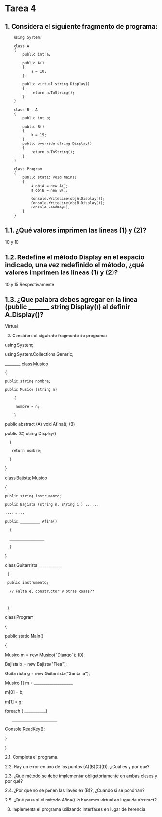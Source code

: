 # Tarea 4
## 1. Considera el siguiente fragmento de programa:

        using System;

        class A
        {
            public int a;

            public A()
            {
                a = 10;
            }

            public virtual string Display()
            {
                return a.ToString();
            }
        }

        class B : A
        {
            public int b;

            public B()
            {
                b = 15;
            }
            public override string Display()
            {
                return b.ToString();
            }
        }

        class Program
        {
            public static void Main()
            {
                A objA = new A();
                B objB = new B();

                Console.WriteLine(objA.Display()); 
                Console.WriteLine(objB.Display()); 
                Console.ReadKey();
            }  
        }

## 1.1. ¿Qué valores imprimen las lineas (1) y (2)?
10 y 10 

## 1.2.  Redefine el método Display en el espacio indicado, una vez redefinido el método, ¿qué valores imprimen las lineas (1) y (2)?
10 y 15 Respectivamente

## 1.3. ¿Que palabra debes agregar en la linea (public _______ string Display()) al definir A.Display()?
Virtual

2. Considera el siguiente fragmento de programa:

using System;

using System.Collections.Generic;

 ________ class Musico

    {

    public string nombre;

    public Musico (string n)

        {

         nombre = n;

        }

   public abstract (A) void Afina();  (B)

   public (C) string Display()

      { 

       return nombre;

      }

   }

class Bajista; Musico

  {

    public string instrumento;

    public Bajista (string n, string i ) ......

    .........

    public _________ Afina()

      {

      ________________

      }

 }

class Guitarrista ____________

     {

     public instrumento;

      // Falta el constructor y otras cosas??

 

     }

 

class Program

 {

  public static Main()

   {

  Musico m = new Musico("Django"); (D)

  Bajista b = new Bajista("Flea");

  Guitarrista g = new Guitarrista("Santana");

  Musico [] m = ____________________

  m[0] = b;

  m[1] = g;

 

  foreach ( ___________)

       _____________________

 

 Console.ReadKey();

  

 }

}

2.1. Completa el programa.

2.2. Hay un error en uno de los puntos (A)(B)(C)(D). ¿Cuál es y por qué?

2.3. ¿Qué método se debe implementar obligatoriamente en ambas clases y por qué?

2.4. ¿Por qué no se ponen las llaves en (B)?, ¿Cuando si se pondrían?

2.5. ¿Qué pasa si el método Afina() lo hacemos virtual en lugar de abstract?

3. Implementa el programa utilizando interfaces en lugar de herencia.
